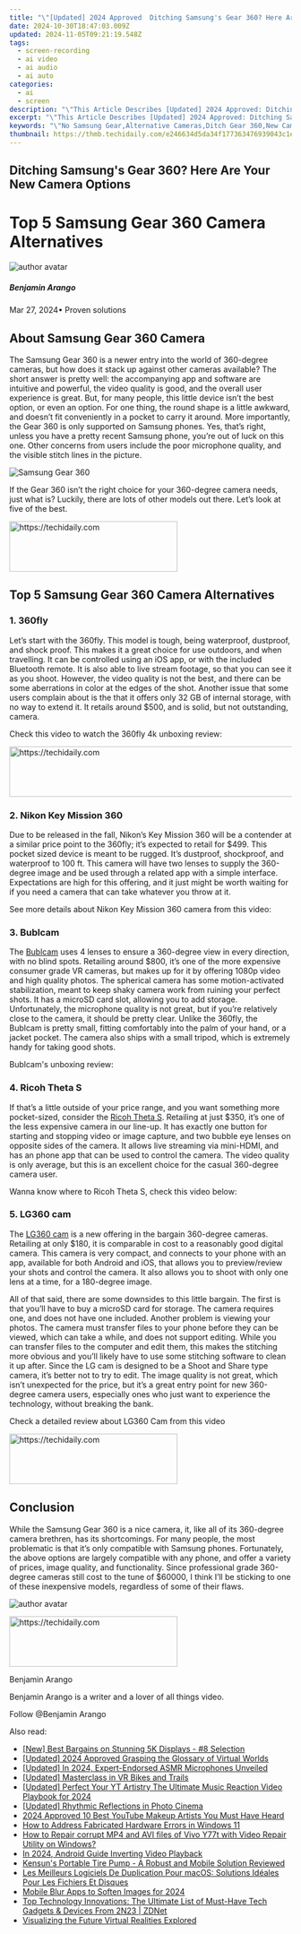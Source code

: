 ```yaml
---
title: "\"[Updated] 2024 Approved  Ditching Samsung's Gear 360? Here Are Your New Camera Options\""
date: 2024-10-30T18:47:03.009Z
updated: 2024-11-05T09:21:19.548Z
tags: 
  - screen-recording
  - ai video
  - ai audio
  - ai auto
categories: 
  - ai
  - screen
description: "\"This Article Describes [Updated] 2024 Approved: Ditching Samsung's Gear 360? Here Are Your New Camera Options\""
excerpt: "\"This Article Describes [Updated] 2024 Approved: Ditching Samsung's Gear 360? Here Are Your New Camera Options\""
keywords: "\"No Samsung Gear,Alternative Cameras,Ditch Gear 360,New Camera Tech,Non-Samsung Options,Camera Alternatives,Replace Gear 360\""
thumbnail: https://thmb.techidaily.com/e246634d5da34f177363476939043c1e6f3469bbe159d0540d6af07a4de02f4f.jpg
---
```


## Ditching Samsung's Gear 360? Here Are Your New Camera Options

# Top 5 Samsung Gear 360 Camera Alternatives

![author avatar](https://images.wondershare.com/filmora/article-images/benjamin-arango-author.jpg)

##### Benjamin Arango

 Mar 27, 2024• Proven solutions

## About Samsung Gear 360 Camera

 The Samsung Gear 360 is a newer entry into the world of 360-degree cameras, but how does it stack up against other cameras available? The short answer is pretty well: the accompanying app and software are intuitive and powerful, the video quality is good, and the overall user experience is great. But, for many people, this little device isn’t the best option, or even an option. For one thing, the round shape is a little awkward, and doesn’t fit conveniently in a pocket to carry it around. More importantly, the Gear 360 is only supported on Samsung phones. Yes, that’s right, unless you have a pretty recent Samsung phone, you’re out of luck on this one. Other concerns from users include the poor microphone quality, and the visible stitch lines in the picture.

![Samsung Gear 360 ](https://images.wondershare.com/filmora/article-images/samsung-gear-360-camera.jpg)

 If the Gear 360 isn’t the right choice for your 360-degree camera needs, just what is? Luckily, there are lots of other models out there. Let’s look at five of the best.

<!-- affiliate ads begin -->
<a href="https://aligracehair.sjv.io/c/5597632/2080342/19272" target="_top" id="2080342">
  <img src="//a.impactradius-go.com/display-ad/19272-2080342" border="0" alt="https://techidaily.com" width="300" height="90"/>
</a>
<img height="0" width="0" src="https://aligracehair.sjv.io/i/5597632/2080342/19272" style="position:absolute;visibility:hidden;" border="0" />
<!-- affiliate ads end -->

## Top 5 Samsung Gear 360 Camera Alternatives

### 1\. 360fly

 Let’s start with the 360fly. This model is tough, being waterproof, dustproof, and shock proof. This makes it a great choice for use outdoors, and when travelling. It can be controlled using an iOS app, or with the included Bluetooth remote. It is also able to live stream footage, so that you can see it as you shoot. However, the video quality is not the best, and there can be some aberrations in color at the edges of the shot. Another issue that some users complain about is the that it offers only 32 GB of internal storage, with no way to extend it. It retails around $500, and is solid, but not outstanding, camera.

 Check this video to watch the 360fly 4k unboxing review:

<!-- affiliate ads begin -->
<a href="https://appsumo.8odi.net/c/5597632/2137380/7443" target="_top" id="2137380">
  <img src="//a.impactradius-go.com/display-ad/7443-2137380" border="0" alt="https://techidaily.com" width="728" height="90"/>
</a>
<img height="0" width="0" src="https://appsumo.8odi.net/i/5597632/2137380/7443" style="position:absolute;visibility:hidden;" border="0" />
<!-- affiliate ads end -->

### 2\. Nikon Key Mission 360

 Due to be released in the fall, Nikon’s Key Mission 360 will be a contender at a similar price point to the 360fly; it’s expected to retail for $499\. This pocket sized device is meant to be rugged. It’s dustproof, shockproof, and waterproof to 100 ft. This camera will have two lenses to supply the 360-degree image and be used through a related app with a simple interface. Expectations are high for this offering, and it just might be worth waiting for if you need a camera that can take whatever you throw at it.

 See more details about Nikon Key Mission 360 camera from this video:

### 3\. Bublcam

 The [Bublcam](https://tools.techidaily.com/wondershare/filmora/download/) uses 4 lenses to ensure a 360-degree view in every direction, with no blind spots. Retailing around $800, it’s one of the more expensive consumer grade VR cameras, but makes up for it by offering 1080p video and high quality photos. The spherical camera has some motion-activated stabilization, meant to keep shaky camera work from ruining your perfect shots. It has a microSD card slot, allowing you to add storage. Unfortunately, the microphone quality is not great, but if you’re relatively close to the camera, it should be pretty clear. Unlike the 360fly, the Bublcam is pretty small, fitting comfortably into the palm of your hand, or a jacket pocket. The camera also ships with a small tripod, which is extremely handy for taking good shots.

 Bublcam's unboxing review:

### 4\. Ricoh Theta S

 If that’s a little outside of your price range, and you want something more pocket-sized, consider the [Ricoh Theta S](https://tools.techidaily.com/wondershare/filmora/download/). Retailing at just $350, it’s one of the less expensive camera in our line-up. It has exactly one button for starting and stopping video or image capture, and two bubble eye lenses on opposite sides of the camera. It allows live streaming via mini-HDMI, and has an phone app that can be used to control the camera. The video quality is only average, but this is an excellent choice for the casual 360-degree camera user.

 Wanna know where to Ricoh Theta S, check this video below:

### 5\. LG360 cam

 The [LG360 cam](https://tools.techidaily.com/wondershare/filmora/download/) is a new offering in the bargain 360-degree cameras. Retailing at only $180, it is comparable in cost to a reasonably good digital camera. This camera is very compact, and connects to your phone with an app, available for both Android and iOS, that allows you to preview/review your shots and control the camera. It also allows you to shoot with only one lens at a time, for a 180-degree image.

 All of that said, there are some downsides to this little bargain. The first is that you’ll have to buy a microSD card for storage. The camera requires one, and does not have one included. Another problem is viewing your photos. The camera must transfer files to your phone before they can be viewed, which can take a while, and does not support editing. While you can transfer files to the computer and edit them, this makes the stitching more obvious and you’ll likely have to use some stitching software to clean it up after. Since the LG cam is designed to be a Shoot and Share type camera, it’s better not to try to edit. The image quality is not great, which isn’t unexpected for the price, but it’s a great entry point for new 360-degree camera users, especially ones who just want to experience the technology, without breaking the bank.

 Check a detailed review about LG360 Cam from this video

<!-- affiliate ads begin -->
<a href="https://laganoo.pxf.io/c/5597632/1484940/16446" target="_top" id="1484940">
  <img src="//a.impactradius-go.com/display-ad/16446-1484940" border="0" alt="https://techidaily.com" width="300" height="90"/>
</a>
<img height="0" width="0" src="https://laganoo.pxf.io/i/5597632/1484940/16446" style="position:absolute;visibility:hidden;" border="0" />
<!-- affiliate ads end -->

## Conclusion

 While the Samsung Gear 360 is a nice camera, it, like all of its 360-degree camera brethren, has its shortcomings. For many people, the most problematic is that it’s only compatible with Samsung phones. Fortunately, the above options are largely compatible with any phone, and offer a variety of prices, image quality, and functionality. Since professional grade 360-degree cameras still cost to the tune of $60000, I think I’ll be sticking to one of these inexpensive models, regardless of some of their flaws.

![author avatar](https://images.wondershare.com/filmora/article-images/benjamin-arango-author.jpg)

<!-- affiliate ads begin -->
<a href="https://aligracehair.sjv.io/c/5597632/2016129/19272" target="_top" id="2016129">
  <img src="//a.impactradius-go.com/display-ad/19272-2016129" border="0" alt="https://techidaily.com" width="300" height="90"/>
</a>
<img height="0" width="0" src="https://aligracehair.sjv.io/i/5597632/2016129/19272" style="position:absolute;visibility:hidden;" border="0" />
<!-- affiliate ads end -->

Benjamin Arango

Benjamin Arango is a writer and a lover of all things video.

Follow @Benjamin Arango


<ins class="adsbygoogle"
     style="display:block"
     data-ad-format="autorelaxed"
     data-ad-client="ca-pub-7571918770474297"
     data-ad-slot="1223367746"></ins>



<ins class="adsbygoogle"
     style="display:block"
     data-ad-client="ca-pub-7571918770474297"
     data-ad-slot="8358498916"
     data-ad-format="auto"
     data-full-width-responsive="true"></ins>


<span class="atpl-alsoreadstyle">Also read:</span>
<div><ul>
<li><a href="https://fox-blue.techidaily.com/new-best-bargains-on-stunning-5k-displays-8-selection/"><u>[New] Best Bargains on Stunning 5K Displays - #8 Selection</u></a></li>
<li><a href="https://fox-blue.techidaily.com/updated-2024-approved-grasping-the-glossary-of-virtual-worlds/"><u>[Updated] 2024 Approved Grasping the Glossary of Virtual Worlds</u></a></li>
<li><a href="https://facebook-video-footage.techidaily.com/updated-in-2024-expert-endorsed-asmr-microphones-unveiled/"><u>[Updated] In 2024, Expert-Endorsed ASMR Microphones Unveiled</u></a></li>
<li><a href="https://fox-blue.techidaily.com/updated-masterclass-in-vr-bikes-and-trails/"><u>[Updated] Masterclass in VR Bikes and Trails</u></a></li>
<li><a href="https://youtube-blog.techidaily.com/ed-perfect-your-yt-artistry-the-ultimate-music-reaction-video-playbook-for-2024/"><u>[Updated] Perfect Your YT Artistry The Ultimate Music Reaction Video Playbook for 2024</u></a></li>
<li><a href="https://fox-links.techidaily.com/updated-rhythmic-reflections-in-photo-cinema/"><u>[Updated] Rhythmic Reflections in Photo Cinema</u></a></li>
<li><a href="https://youtube-sure.techidaily.com/approved-10-best-youtube-makeup-artists-you-must-have-heard/"><u>2024 Approved 10 Best YouTube Makeup Artists You Must Have Heard</u></a></li>
<li><a href="https://win11.techidaily.com/how-to-address-fabricated-hardware-errors-in-windows-11/"><u>How to Address Fabricated Hardware Errors in Windows 11</u></a></li>
<li><a href="https://blog-min.techidaily.com/how-to-repair-corrupt-mp4-and-avi-files-of-vivo-y77t-with-video-repair-utility-on-windows-by-stellar-video-repair-mobile-video-repair/"><u>How to Repair corrupt MP4 and AVI files of Vivo Y77t with Video Repair Utility on Windows? </u></a></li>
<li><a href="https://fox-blue.techidaily.com/in-2024-android-guide-inverting-video-playback/"><u>In 2024, Android Guide Inverting Video Playback</u></a></li>
<li><a href="https://buynow-info.techidaily.com/kensuns-portable-tire-pump-a-robust-and-mobile-solution-reviewed/"><u>Kensun's Portable Tire Pump - A Robust and Mobile Solution Reviewed</u></a></li>
<li><a href="https://win-premium.techidaily.com/les-meilleurs-logiciels-de-duplication-pour-macos-solutions-ideales-pour-les-fichiers-et-disques/"><u>Les Meilleurs Logiciels De Duplication Pour macOS: Solutions Idéales Pour Les Fichiers Et Disques</u></a></li>
<li><a href="https://fox-blue.techidaily.com/mobile-blur-apps-to-soften-images-for-2024/"><u>Mobile Blur Apps to Soften Images for 2024</u></a></li>
<li><a href="https://hardware-updates.techidaily.com/top-technology-innovations-the-ultimate-list-of-must-have-tech-gadgets-and-devices-from-2n23-zdnet/"><u>Top Technology Innovations: The Ultimate List of Must-Have Tech Gadgets & Devices From 2N23 | ZDNet</u></a></li>
<li><a href="https://fox-blue.techidaily.com/visualizing-the-future-virtual-realities-explored/"><u>Visualizing the Future Virtual Realities Explored</u></a></li>
</ul></div>

